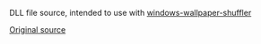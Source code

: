 DLL file source, intended to use with [windows-wallpaper-shuffler](https://github.com/xiongnemo/windows-wallpaper-shuffler)

[Original source](https://stackoverflow.com/questions/66375014/is-it-possible-to-use-idesktopwallpaper-in-python)

